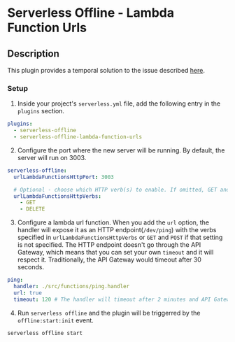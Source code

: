 # Serverless Offline - Lambda Function Urls

## Description

This plugin provides a temporal solution to the issue described [here](https://github.com/dherault/serverless-offline/issues/1382).

### Setup

1. Inside your project's `serverless.yml` file, add the following entry in the `plugins` section.

```yaml
plugins:
  - serverless-offline
  - serverless-offline-lambda-function-urls
```

2. Configure the port where the new server will be running. By default, the server will run on 3003.

```yaml
serverless-offline:
  urlLambdaFunctionsHttpPort: 3003

  # Optional - choose which HTTP verb(s) to enable. If omitted, GET and POST will be enabled
  urlLambdaFunctionsHttpVerbs:
    - GET
    - DELETE
```

3. Configure a lambda url function. When you add the `url` option, the handler will expose it as an HTTP endpoint(`/dev/ping`) with the verbs specified in `urlLambdaFunctionsHttpVerbs` or `GET` and `POST` if that setting is not specified. The HTTP endpoint doesn't go through the API Gateway, which means that you can set your own `timeout` and it will respect it. Traditionally, the API Gateway would timeout after 30 seconds.

```yaml
ping:
  handler: ./src/functions/ping.handler
  url: true
  timeout: 120 # The handler will timeout after 2 minutes and API Gateway won't interrupt it
```

4. Run `serverless offline` and the plugin will be triggerred by the `offline:start:init` event.

```bash
serverless offline start
```
